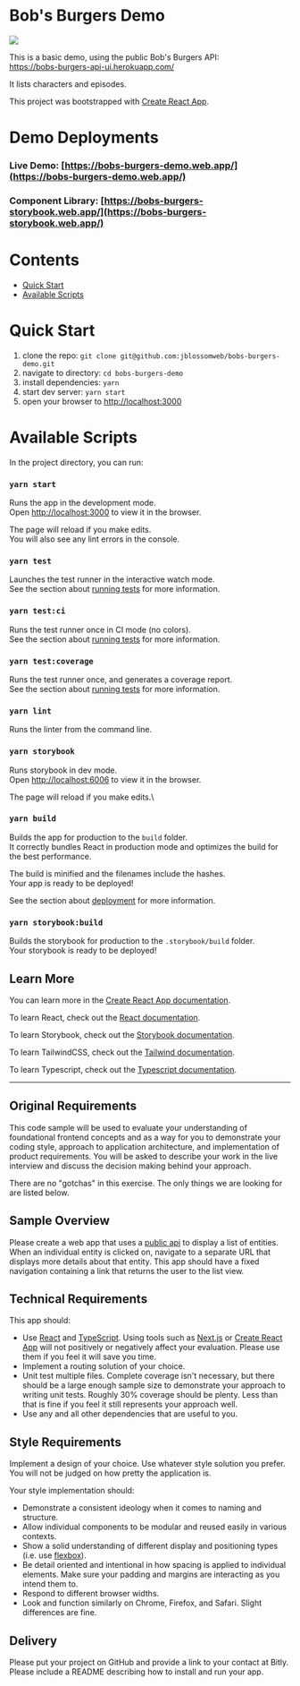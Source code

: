 # Bob's Burgers Demo

![](https://media.giphy.com/media/3mV5n5Vgboad2/giphy.gif)

This is a basic demo, using the public Bob's Burgers API:\
https://bobs-burgers-api-ui.herokuapp.com/

It lists characters and episodes.

This project was bootstrapped with [Create React App](https://github.com/facebook/create-react-app).

# Demo Deployments

### Live Demo: [https://bobs-burgers-demo.web.app/](https://bobs-burgers-demo.web.app/)

### Component Library: [https://bobs-burgers-storybook.web.app/](https://bobs-burgers-storybook.web.app/)

# Contents

- [Quick Start](#quick-start)
- [Available Scripts](#available-scripts)

# Quick Start

1. clone the repo: `git clone git@github.com:jblossomweb/bobs-burgers-demo.git`
2. navigate to directory: `cd bobs-burgers-demo`
3. install dependencies: `yarn`
4. start dev server: `yarn start`
5. open your browser to [http://localhost:3000](http://localhost:3000)

# Available Scripts

In the project directory, you can run:

### `yarn start`

Runs the app in the development mode.\
Open [http://localhost:3000](http://localhost:3000) to view it in the browser.

The page will reload if you make edits.\
You will also see any lint errors in the console.

### `yarn test`

Launches the test runner in the interactive watch mode.\
See the section about [running tests](https://facebook.github.io/create-react-app/docs/running-tests) for more information.

### `yarn test:ci`

Runs the test runner once in CI mode (no colors).\
See the section about [running tests](https://facebook.github.io/create-react-app/docs/running-tests) for more information.

### `yarn test:coverage`

Runs the test runner once, and generates a coverage report.\
See the section about [running tests](https://facebook.github.io/create-react-app/docs/running-tests) for more information.

### `yarn lint`

Runs the linter from the command line.

### `yarn storybook`

Runs storybook in dev mode.\
Open [http://localhost:6006](http://localhost:6006) to view it in the browser.

The page will reload if you make edits.\

### `yarn build`

Builds the app for production to the `build` folder.\
It correctly bundles React in production mode and optimizes the build for the best performance.

The build is minified and the filenames include the hashes.\
Your app is ready to be deployed!

See the section about [deployment](https://facebook.github.io/create-react-app/docs/deployment) for more information.

### `yarn storybook:build`

Builds the storybook for production to the `.storybook/build` folder.\
Your storybook is ready to be deployed!

## Learn More

You can learn more in the [Create React App documentation](https://facebook.github.io/create-react-app/docs/getting-started).

To learn React, check out the [React documentation](https://reactjs.org/).

To learn Storybook, check out the [Storybook documentation](https://storybook.js.org/docs).

To learn TailwindCSS, check out the [Tailwind documentation](https://tailwindcss.com/docs).

To learn Typescript, check out the [Typescript documentation](https://www.typescriptlang.org/docs).

---

## Original Requirements

This code sample will be used to evaluate your understanding of foundational frontend concepts and as a way for you to demonstrate your coding style, approach to application architecture, and implementation of product requirements. You will be asked to describe your work in the live interview and discuss the decision making behind your approach.

There are no "gotchas" in this exercise. The only things we are looking for are listed below.

## Sample Overview

Please create a web app that uses a [public api](https://github.com/public-apis/public-apis) to display a list of entities. When an individual entity is clicked on, navigate to a separate URL that displays more details about that entity. This app should have a fixed navigation containing a link that returns the user to the list view.

## Technical Requirements

This app should:

- Use [React](https://reactjs.org/) and [TypeScript](https://www.typescriptlang.org/). Using tools such as [Next.js](https://nextjs.org/) or [Create React App](https://create-react-app.dev/) will not positively or negatively affect your evaluation. Please use them if you feel it will save you time.
- Implement a routing solution of your choice.
- Unit test multiple files. Complete coverage isn't necessary, but there should be a large enough sample size to demonstrate your approach to writing unit tests. Roughly 30% coverage should be plenty. Less than that is fine if you feel it still represents your approach well.
- Use any and all other dependencies that are useful to you.

## Style Requirements

Implement a design of your choice. Use whatever style solution you prefer. You will not be judged on how pretty the application is.

Your style implementation should:

- Demonstrate a consistent ideology when it comes to naming and structure.
- Allow individual components to be modular and reused easily in various contexts.
- Show a solid understanding of different display and positioning types (i.e. use [flexbox](https://developer.mozilla.org/en-US/docs/Learn/CSS/CSS_layout/Flexbox)).
- Be detail oriented and intentional in how spacing is applied to individual elements. Make sure your padding and margins are interacting as you intend them to.
- Respond to different browser widths.
- Look and function similarly on Chrome, Firefox, and Safari. Slight differences are fine.

## Delivery

Please put your project on GitHub and provide a link to your contact at Bitly. Please include a README describing how to install and run your app.
